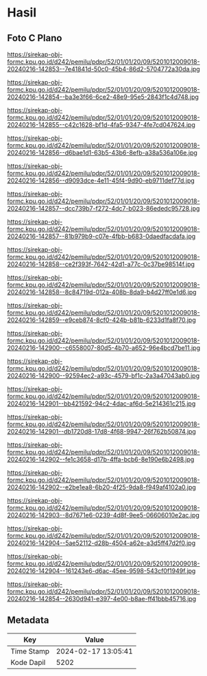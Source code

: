 # Hasil

## Foto C Plano

https://sirekap-obj-formc.kpu.go.id/d242/pemilu/pdpr/52/01/01/20/09/5201012009018-20240216-142853--7e41841d-50c0-45b4-86d2-5704772a30da.jpg

https://sirekap-obj-formc.kpu.go.id/d242/pemilu/pdpr/52/01/01/20/09/5201012009018-20240216-142854--ba3e3f66-6ce2-48e9-95e5-2843f1c4d748.jpg

https://sirekap-obj-formc.kpu.go.id/d242/pemilu/pdpr/52/01/01/20/09/5201012009018-20240216-142855--c42c1628-bf1d-4fa5-9347-4fe7cd047624.jpg

https://sirekap-obj-formc.kpu.go.id/d242/pemilu/pdpr/52/01/01/20/09/5201012009018-20240216-142856--d6bae1d1-63b5-43b6-8efb-a38a536a106e.jpg

https://sirekap-obj-formc.kpu.go.id/d242/pemilu/pdpr/52/01/01/20/09/5201012009018-20240216-142856--d9093dce-4e11-45f4-9d90-eb9711def77d.jpg

https://sirekap-obj-formc.kpu.go.id/d242/pemilu/pdpr/52/01/01/20/09/5201012009018-20240216-142857--dcc739b7-f272-4dc7-b023-86ededc95728.jpg

https://sirekap-obj-formc.kpu.go.id/d242/pemilu/pdpr/52/01/01/20/09/5201012009018-20240216-142857--81b979b9-c07e-4fbb-b683-0daedfacdafa.jpg

https://sirekap-obj-formc.kpu.go.id/d242/pemilu/pdpr/52/01/01/20/09/5201012009018-20240216-142858--ce2f393f-7642-42d1-a77c-0c37be98514f.jpg

https://sirekap-obj-formc.kpu.go.id/d242/pemilu/pdpr/52/01/01/20/09/5201012009018-20240216-142858--8c84719d-012a-408b-8da9-b4d27ff0e1d6.jpg

https://sirekap-obj-formc.kpu.go.id/d242/pemilu/pdpr/52/01/01/20/09/5201012009018-20240216-142859--e9ceb874-8cf0-424b-b81b-6233d1fa8f70.jpg

https://sirekap-obj-formc.kpu.go.id/d242/pemilu/pdpr/52/01/01/20/09/5201012009018-20240216-142900--c6558007-80d5-4b70-a652-96e4bcd7be11.jpg

https://sirekap-obj-formc.kpu.go.id/d242/pemilu/pdpr/52/01/01/20/09/5201012009018-20240216-142900--92594ec2-a93c-4579-bf1c-2a3a47043ab0.jpg

https://sirekap-obj-formc.kpu.go.id/d242/pemilu/pdpr/52/01/01/20/09/5201012009018-20240216-142901--bb421592-94c2-4dac-af6d-5e214361c215.jpg

https://sirekap-obj-formc.kpu.go.id/d242/pemilu/pdpr/52/01/01/20/09/5201012009018-20240216-142901--db1720d8-17d8-4f68-9947-26f762b50874.jpg

https://sirekap-obj-formc.kpu.go.id/d242/pemilu/pdpr/52/01/01/20/09/5201012009018-20240216-142902--fe1c3658-d17b-4ffa-bcb6-8e190e6b2498.jpg

https://sirekap-obj-formc.kpu.go.id/d242/pemilu/pdpr/52/01/01/20/09/5201012009018-20240216-142902--e2be1ea8-6b20-4f25-9da8-f949af4102a0.jpg

https://sirekap-obj-formc.kpu.go.id/d242/pemilu/pdpr/52/01/01/20/09/5201012009018-20240216-142903--8d7671e6-0239-4d8f-9ee5-06606010e2ac.jpg

https://sirekap-obj-formc.kpu.go.id/d242/pemilu/pdpr/52/01/01/20/09/5201012009018-20240216-142904--5ae52112-d28b-4504-a62e-a3d5ff47d2f0.jpg

https://sirekap-obj-formc.kpu.go.id/d242/pemilu/pdpr/52/01/01/20/09/5201012009018-20240216-142904--161243e6-d6ac-45ee-9598-543cf0f1949f.jpg

https://sirekap-obj-formc.kpu.go.id/d242/pemilu/pdpr/52/01/01/20/09/5201012009018-20240216-142854--2630d941-e397-4e00-b8ae-ff41bbb45716.jpg


## Metadata

| Key        | Value               |
| ---------- | ------------------- |
| Time Stamp | 2024-02-17 13:05:41 |
| Kode Dapil | 5202                |



